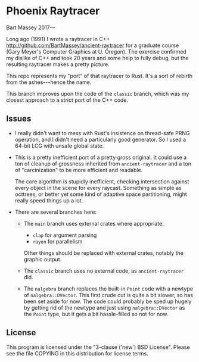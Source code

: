 # Phoenix Raytracer
Bart Massey 2017—

Long ago (1991) I wrote a raytracer in C++
<http://github.com/BartMassey/ancient-raytracer> for a
graduate course (Gary Meyer's Computer Graphics at
U. Oregon). The exercise confirmed my dislike of C++ and
took 20 years and some help to fully debug, but the
resulting raytracer makes a pretty picture.

This repo represents my "port" of that raytracer to Rust.
It's a sort of rebirth from the ashes---hence the name.

This branch improves upon the code of the `classic` branch,
which was my closest approach to a strict port of the C++
code.

## Issues

* I really didn't want to mess with Rust's insistence on
  thread-safe PRNG operation, and I didn't need a
  particularly good generator. So I used a 64-bit LCG with
  unsafe global state.

* This is a pretty inefficient port of a pretty gross
  original. It could use a ton of cleanup of grossness
  inherited from `ancient-raytracer` and a ton of
  "carcinization" to be more efficient and readable.

  The core algorithm is stupidly inefficient, checking
  intersection against every object in the scene for every
  raycast. Something as simple as octtrees, or better yet
  some kind of adaptive space partitioning, might really
  speed things up a lot.

* There are several branches here:

  * The `main` branch uses external crates where appropriate:

    * `clap` for argument parsing
    * `rayon` for parallelism

    Other things should be replaced with external crates,
    notably the graphic output.

  * The `classic` branch uses no external code, as
    `ancient-raytracer` did.

  * The `nalgebra` branch replaces the built-in `Point` code
    with a newtype of `nalgebra::DVector`. This first crude
    cut is quite a bit slower, so has been set aside for
    now. The code could probably be sped up hugely by
    getting rid of the newtype and just using
    `nalgebra::DVector` as the `Point` type, but it gets a
    bit hassle-filled so not for now.

## License

This program is licensed under the "3-clause ('new') BSD
License". Please see the file COPYING in this distribution
for license terms.
